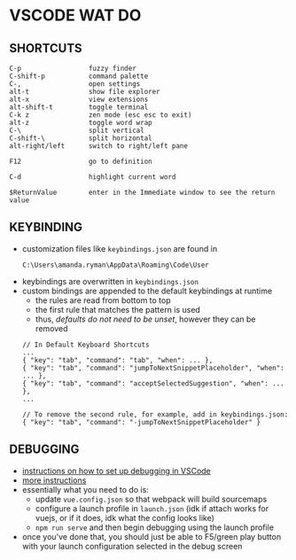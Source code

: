 # VSCODE WAT DO

## SHORTCUTS
```
C-p                 fuzzy finder
C-shift-p           command palette
C-,                 open settings
alt-t               show file explorer
alt-x               view extensions
alt-shift-t         toggle terminal
C-k z               zen mode (esc esc to exit)
alt-z               toggle word wrap
C-\                 split vertical
C-shift-\           split horizontal
alt-right/left      switch to right/left pane

F12                 go to definition

C-d                 highlight current word

$ReturnValue        enter in the Immediate window to see the return value

```


## KEYBINDING
* customization files like `keybindings.json` are found in
	```
	C:\Users\amanda.ryman\AppData\Roaming\Code\User
	```
* keybindings are overwritten in `keybindings.json`
* custom bindings are appended to the default keybindings at runtime
	- the rules are read from bottom to top
	- the first rule that matches the pattern is used
	- thus, *defaults do not need to be unset*, however they can be removed
	```
	// In Default Keyboard Shortcuts
	...
	{ "key": "tab", "command": "tab", "when": ... },
	{ "key": "tab", "command": "jumpToNextSnippetPlaceholder", "when": ... },
	{ "key": "tab", "command": "acceptSelectedSuggestion", "when": ... },
	...

	// To remove the second rule, for example, add in keybindings.json:
	{ "key": "tab", "command": "-jumpToNextSnippetPlaceholder" }
	```

## DEBUGGING
* [instructions on how to set up debugging in VSCode](https://vuejs.org/v2/cookbook/debugging-in-vscode.html#Launching-the-Application-from-VS-Code)
* [more instructions](https://medium.com/idomongodb/visual-studio-code-debugging-vue-js-d3bf5bcc6656)
* essentially what you need to do is:
	- update `vue.config.json` so that webpack will build sourcemaps
	- configure a launch profile in `launch.json` (idk if attach works for vuejs, or if it does, idk what the config looks like)
	- `npm run serve` and then begin debugging using the launch profile
* once you've done that, you should just be able to F5/green play button with your launch configuration selected in the debug screen

